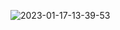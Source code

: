 
![2023-01-17-13-39-53](https://user-images.githubusercontent.com/74988159/212959205-af9bca09-d22e-4b19-804b-4f4eb95db847.gif)

